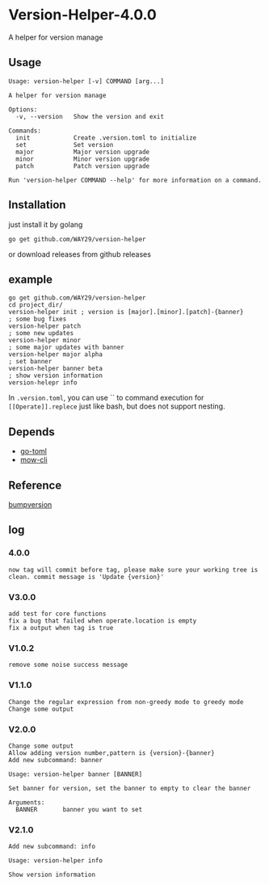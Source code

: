 # Version-Helper-4.0.0

A helper for version manage

## Usage
```
Usage: version-helper [-v] COMMAND [arg...]

A helper for version manage

Options:
  -v, --version   Show the version and exit

Commands:
  init            Create .version.toml to initialize
  set             Set version
  major           Major version upgrade
  minor           Minor version upgrade
  patch           Patch version upgrade

Run 'version-helper COMMAND --help' for more information on a command.
```

## Installation
just install it by golang 

`go get github.com/WAY29/version-helper`

or download releases from github releases

## example
```
go get github.com/WAY29/version-helper
cd project_dir/
version-helper init ; version is [major].[minor].[patch]-{banner}
; some bug fixes
version-helper patch
; some new updates
version-helper minor
; some major updates with banner
version-helper major alpha
; set banner
version-helper banner beta
; show version information
version-helepr info
```
In `.version.toml`, you can use \`\` to command execution for `[[Operate]].replece` just like bash, but does not support nesting.

## Depends
- [go-toml](https://github.com/pelletier/go-toml)
- [mow-cli](https://github.com/jawher/mow.cli)

## Reference
[bumpversion](https://github.com/peritus/bumpversion)

## log

### 4.0.0
```
now tag will commit before tag, please make sure your working tree is clean. commit message is 'Update {version}'
```

### V3.0.0
```
add test for core functions
fix a bug that failed when operate.location is empty
fix a output when tag is true
```
### V1.0.2
```
remove some noise success message
```

### V1.1.0
```
Change the regular expression from non-greedy mode to greedy mode
Change some output
```

### V2.0.0
```
Change some output
Allow adding version number,pattern is {version}-{banner}
Add new subcommand: banner

Usage: version-helper banner [BANNER]

Set banner for version, set the banner to empty to clear the banner

Arguments:     
  BANNER       banner you want to set

```

### V2.1.0
```
Add new subcommand: info

Usage: version-helper info

Show version information
```